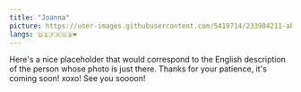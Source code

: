 ```yaml
---
title: "Joanna"
picture: https://user-images.githubusercontent.com/5419714/233984211-ab5de2a7-c0f0-4b04-9eb9-a1e51b1ad823.png
langs: 🇩🇪🇫🇷🇬🇧❤️
---
```


Here's a nice placeholder that would correspond to the English description of the person whose photo is just there.
Thanks for your patience, it's coming soon! xoxo!
See you soooon!